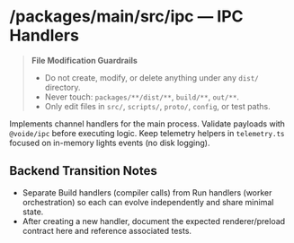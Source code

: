 # /packages/main/src/ipc — IPC Handlers
> **File Modification Guardrails**
> - Do not create, modify, or delete anything under any `dist/` directory.
> - Never touch: `packages/**/dist/**`, `build/**`, `out/**`.
> - Only edit files in `src/`, `scripts/`, `proto/`, `config`, or test paths.


Implements channel handlers for the main process. Validate payloads with
`@voide/ipc` before executing logic. Keep telemetry helpers in `telemetry.ts`
focused on in-memory lights events (no disk logging).

## Backend Transition Notes

- Separate Build handlers (compiler calls) from Run handlers (worker orchestration) so each can evolve independently and share minimal state.
- After creating a new handler, document the expected renderer/preload contract here and reference associated tests.
